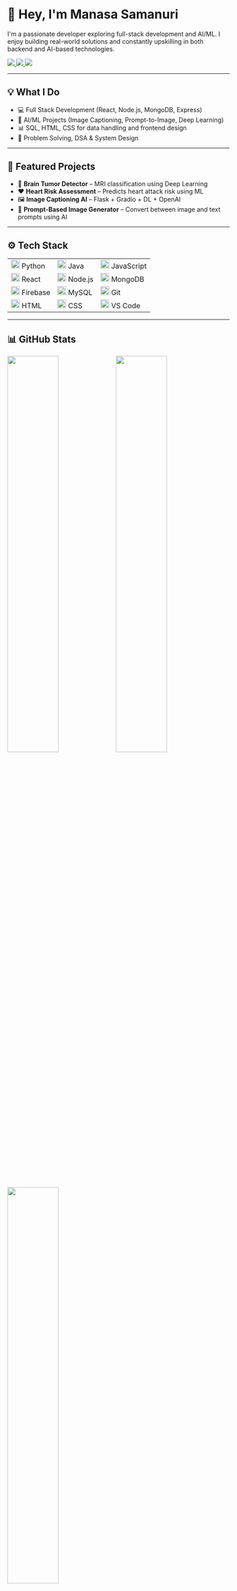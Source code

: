 <h1 align="left">👋 Hey, I'm Manasa Samanuri</h1>

I'm a passionate developer exploring full-stack development and AI/ML. I enjoy building real-world solutions and constantly upskilling in both backend and AI-based technologies.

<p align="left">
  <a href="https://github.com/manasaavarmaa" target="_blank">
    <img src="https://img.shields.io/badge/GitHub-100000?style=flat&logo=github&logoColor=white" />
  </a>
  <a href="mailto:ssrimanasavarma@gmail.com" target="_blank">
    <img src="https://img.shields.io/badge/Gmail-D14836?style=flat&logo=gmail&logoColor=white" />
  </a>
  <a href="https://linkedin.com/in/smanasavarma" target="_blank">
    <img src="https://img.shields.io/badge/LinkedIn-0A66C2?style=flat&logo=linkedin&logoColor=white" />
  </a>
</p>

---

## 💡 What I Do

- 💻 Full Stack Development (React, Node.js, MongoDB, Express)
- 🤖 AI/ML Projects (Image Captioning, Prompt-to-Image, Deep Learning)
- 📊 SQL, HTML, CSS for data handling and frontend design
- 🧩 Problem Solving, DSA & System Design

---

## 🚀 Featured Projects

- 🧠 **Brain Tumor Detector** – MRI classification using Deep Learning  
- ❤️ **Heart Risk Assessment** – Predicts heart attack risk using ML  
- 🖼️ **Image Captioning AI** – Flask + Gradio + DL + OpenAI  
- 🎨 **Prompt-Based Image Generator** – Convert between image and text prompts using AI

---

## ⚙️ Tech Stack

<table>
  <tr>
    <td><img src="https://cdn.jsdelivr.net/gh/devicons/devicon/icons/python/python-original.svg" height="20"/> Python</td>
    <td><img src="https://cdn.jsdelivr.net/gh/devicons/devicon/icons/java/java-original.svg" height="20"/> Java</td>
    <td><img src="https://cdn.jsdelivr.net/gh/devicons/devicon/icons/javascript/javascript-original.svg" height="20"/> JavaScript</td>
  </tr>
  <tr>
    <td><img src="https://cdn.jsdelivr.net/gh/devicons/devicon/icons/react/react-original.svg" height="20"/> React</td>
    <td><img src="https://cdn.jsdelivr.net/gh/devicons/devicon/icons/nodejs/nodejs-original.svg" height="20"/> Node.js</td>
    <td><img src="https://cdn.jsdelivr.net/gh/devicons/devicon/icons/mongodb/mongodb-original.svg" height="20"/> MongoDB</td>
  </tr>
  <tr>
    <td><img src="https://cdn.jsdelivr.net/gh/devicons/devicon/icons/firebase/firebase-plain.svg" height="20"/> Firebase</td>
    <td><img src="https://cdn.jsdelivr.net/gh/devicons/devicon/icons/mysql/mysql-original.svg" height="20"/> MySQL</td>
    <td><img src="https://cdn.jsdelivr.net/gh/devicons/devicon/icons/git/git-original.svg" height="20"/> Git</td>
  </tr>
  <tr>
    <td><img src="https://cdn.jsdelivr.net/gh/devicons/devicon/icons/html5/html5-original.svg" height="20"/> HTML</td>
    <td><img src="https://cdn.jsdelivr.net/gh/devicons/devicon/icons/css3/css3-original.svg" height="20"/> CSS</td>
    <td><img src="https://cdn.jsdelivr.net/gh/devicons/devicon/icons/vscode/vscode-original.svg" height="20"/> VS Code</td>
  </tr>
</table>

---

## 📊 GitHub Stats

<p align="left">
  <img src="https://github-readme-stats.vercel.app/api?username=manasaavarmaa&show_icons=true&theme=github_dark&hide_border=true" width="48%" />
  <img src="https://github-readme-streak-stats.herokuapp.com/?user=manasaavarmaa&theme=github-dark&hide_border=true" width="48%" />
</p>

<p align="left">
  <img src="https://github-readme-stats.vercel.app/api/top-langs/?username=manasaavarmaa&layout=compact&theme=github_dark&hide_border=true" width="48%" />
</p>

---

## 🌐 Let's Connect

- 🔗 Portfolio: [manasa-portfolio.vercel.app](https://manasaportfolio-six.vercel.app/)
- 📧 Email: [ssrimanasavarma@gmail.com](mailto:ssrimanasavarma@gmail.com)
- 💼 LinkedIn: [linkedin.com/in/smanasavarma](https://www.linkedin.com/in/smanasavarma/)
- 💻 GitHub: [github.com/manasaavarmaa](https://github.com/manasaavarmaa)
